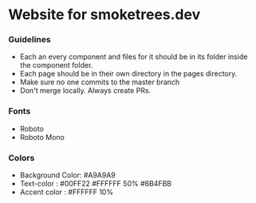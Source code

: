 # Website for smoketrees.dev

### Guidelines

  * Each an every component and files for it should be in its folder
    inside the component folder.
  * Each page should be in their own directory in the pages directory.
  * Make sure no one commits to the master branch
  * Don't merge locally. Always create PRs.
  
### Fonts
  * Roboto
  * Roboto Mono

### Colors

  * Background Color: #A9A9A9
  * Text-color :  #00FF22
                  #FFFFFF 50%
                  #6B4FBB
  * Accent color : #FFFFFF 10%
